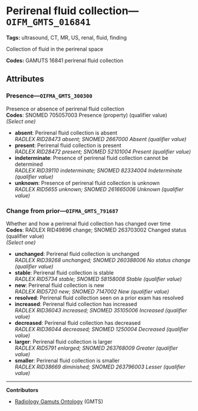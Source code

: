 # Perirenal fluid collection—`OIFM_GMTS_016841`

**Tags:** ultrasound, CT, MR, US, renal, fluid, finding

Collection of fluid in the perirenal space

**Codes:** GAMUTS 16841 perirenal fluid collection

## Attributes

### Presence—`OIFMA_GMTS_300300`

Presence or absence of perirenal fluid collection  
**Codes**: SNOMED 705057003 Presence (property) (qualifier value)  
*(Select one)*

- **absent**: Perirenal fluid collection is absent  
_RADLEX RID28473 absent; SNOMED 2667000 Absent (qualifier value)_
- **present**: Perirenal fluid collection is present  
_RADLEX RID28472 present; SNOMED 52101004 Present (qualifier value)_
- **indeterminate**: Presence of perirenal fluid collection cannot be determined  
_RADLEX RID39110 indeterminate; SNOMED 82334004 Indeterminate (qualifier value)_
- **unknown**: Presence of perirenal fluid collection is unknown  
_RADLEX RID5655 unknown; SNOMED 261665006 Unknown (qualifier value)_

### Change from prior—`OIFMA_GMTS_791687`

Whether and how a perirenal fluid collection has changed over time  
**Codes**: RADLEX RID49896 change; SNOMED 263703002 Changed status (qualifier value)  
*(Select one)*

- **unchanged**: Perirenal fluid collection is unchanged  
_RADLEX RID39268 unchanged; SNOMED 260388006 No status change (qualifier value)_
- **stable**: Perirenal fluid collection is stable  
_RADLEX RID5734 stable; SNOMED 58158008 Stable (qualifier value)_
- **new**: Perirenal fluid collection is new  
_RADLEX RID5720 new; SNOMED 7147002 New (qualifier value)_
- **resolved**: Perirenal fluid collection seen on a prior exam has resolved  
- **increased**: Perirenal fluid collection has increased  
_RADLEX RID36043 increased; SNOMED 35105006 Increased (qualifier value)_
- **decreased**: Perirenal fluid collection has decreased  
_RADLEX RID36044 decreased; SNOMED 1250004 Decreased (qualifier value)_
- **larger**: Perirenal fluid collection is larger  
_RADLEX RID5791 enlarged; SNOMED 263768009 Greater (qualifier value)_
- **smaller**: Perirenal fluid collection is smaller  
_RADLEX RID38669 diminished; SNOMED 263796003 Lesser (qualifier value)_

---

**Contributors**

- [Radiology Gamuts Ontology](https://gamuts.net/) (GMTS)